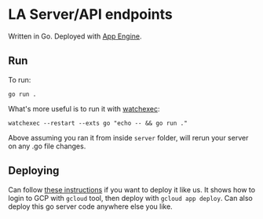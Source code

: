 # LA Server/API endpoints

Written in Go. Deployed with [App Engine](https://cloud.google.com/appengine).

## Run

To run:

`go run .`

What's more useful is to run it with [watchexec](https://github.com/watchexec/watchexec):

`watchexec --restart --exts go "echo -- && go run ."`

Above assuming you ran it from inside `server` folder, will rerun your server on any .go file changes.

## Deploying

Can follow [these instructions](https://cloud.google.com/appengine/docs/standard/go/building-app) if you want to deploy it like us. It shows how to login to GCP with `gcloud` tool, then deploy with `gcloud app deploy`. Can also deploy this go server code anywhere else you like.
